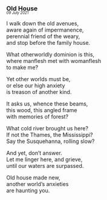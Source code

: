 ### Old House
<p style="margin:0; margin-top: -1.25rem">
  <em>
    <small><small>09 July 2021</small></small>
  </em>
</p>

I walk down the old avenues,  
aware again of impermanence,  
perennial friend of the weary,  
and stop before the family house.

What otherworldly dominion is this,  
where manflesh met with womanflesh  
to make me?

Yet other worlds must be,  
or else our high anxiety  
is treason of another kind.

It asks us, whence these beams,  
this wood, this angled frame  
with memories of forest?

What cold river brought us here?  
If not the Thames, the Mississippi?  
Say the Susquehanna, rolling slow?

And yet, don’t answer.  
Let me linger here, and grieve,  
until our waters are surpassed.

Old house made new,  
another world’s anxieties  
are haunting you.